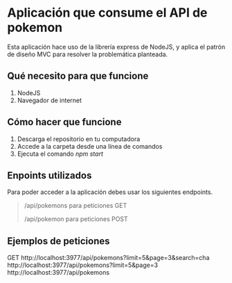 # Aplicación que consume el API de pokemon

Esta aplicación hace uso de la librería express de NodeJS, y aplica el patrón de diseño MVC para resolver la problemática planteada.

## Qué necesito para que funcione
1. NodeJS
2. Navegador de internet

## Cómo hacer que funcione
1. Descarga el repositorio en tu computadora
2. Accede a la carpeta desde una línea de comandos
3. Ejecuta el comando *npm start*

## Enpoints utilizados
Para poder acceder a la aplicación debes usar los siguientes endpoints.

> /api/pokemons para peticiones GET 
>
> /api/pokemon para peticiones POST

## Ejemplos de peticiones
GET
http://localhost:3977/api/pokemons?limit=5&page=3&search=cha
http://localhost:3977/api/pokemons?limit=5&page=3
http://localhost:3977/api/pokemons